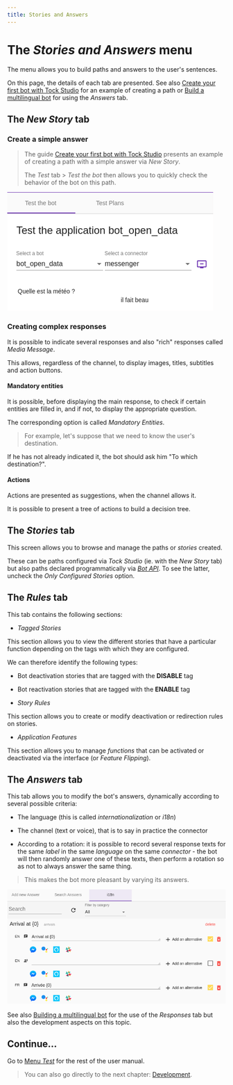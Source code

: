 ```yaml
---
title: Stories and Answers
---
```


# The _Stories and Answers_ menu

The menu allows you to build paths and answers to the user's sentences.

On this page, the details of each tab are presented. See also
[Create your first bot with Tock Studio](../../guide/studio) for an example of creating a
path or [Build a multilingual bot](../../dev/i18n) for using the _Answers_ tab.

## The _New Story_ tab

### Create a simple answer

> The guide [Create your first bot with Tock Studio](../../guide/studio) presents
an example of creating a path with a simple answer via _New Story_.
>
> The _Test_ tab > _Test the bot_ then allows you to quickly check the behavior of the bot on this path.

![Test_dedicated_response](../../img/build-2.png "Testing the dedicated response")

### Creating complex responses

It is possible to indicate several responses and also "rich" responses called _Media Message_.

This allows, regardless of the channel, to display images, titles, subtitles and action buttons.

#### Mandatory entities

It is possible, before displaying the main response, to check if certain entities
are filled in, and if not, to display the appropriate question.

The corresponding option is called _Mandatory Entities_.

> For example, let's suppose that we need to know the user's destination.

If he has not already indicated it, the bot should ask him "To which destination?".

#### Actions

Actions are presented as suggestions, when the channel allows it.

It is possible to present a tree of actions to build a decision tree.

## The _Stories_ tab

This screen allows you to browse and manage the paths or _stories_ created.

These can be paths configured via _Tock Studio_ (ie. with the _New Story_ tab) but also paths
declared programmatically via [_Bot API_](../../dev/bot-api). To see the latter, uncheck the
_Only Configured Stories_ option.

## The _Rules_ tab

This tab contains the following sections:

* _Tagged Stories_

This section allows you to view the different stories that have a particular function depending on the tags with which they are configured.

We can therefore identify the following types:

* Bot deactivation stories that are tagged with the **DISABLE** tag
* Bot reactivation stories that are tagged with the **ENABLE** tag

* _Story Rules_

This section allows you to create or modify deactivation or redirection rules on stories.

* _Application Features_

This section allows you to manage _functions_ that can be activated or deactivated via the interface (or _Feature Flipping_).

## The _Answers_ tab

This tab allows you to modify the bot's answers, dynamically according to several possible criteria:

* The language (this is called _internationalization_ or _i18n_)

* The channel (text or voice), that is to say in practice the connector

* According to a rotation: it is possible to record several response texts for the same _label_ in
the same _language_ on the same _connector_ - the bot will then randomly answer one of these texts, then perform a
rotation so as not to always answer the same thing.

> This makes the bot more pleasant by varying its answers.

![Internationalization](../../img/i18n.png "Internationalization")

See also [Building a multilingual bot](../../dev/i18n) for the use of the _Responses_ tab but also
the development aspects on this topic.

## Continue...

Go to [Menu _Test_](../test) for the rest of the user manual.

> You can also go directly to the next chapter: [Development](../../../dev/modes).